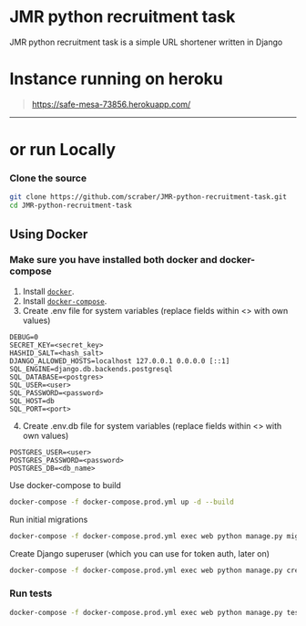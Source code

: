 # JMR python recruitment task

JMR python recruitment task is a simple URL shortener written in Django

# Instance running on heroku
>https://safe-mesa-73856.herokuapp.com/
---
# or run Locally

### Clone the source 

```sh
git clone https://github.com/scraber/JMR-python-recruitment-task.git
cd JMR-python-recruitment-task
```


## Using Docker
### Make sure you have installed both docker and docker-compose

1. Install [`docker`](https://docs.docker.com/get-docker/).
2. Install [`docker-compose`](https://docs.docker.com/compose/install/).
3. Create .env file for system variables (replace fields within <> with own values)
```
DEBUG=0
SECRET_KEY=<secret_key>
HASHID_SALT=<hash_salt>
DJANGO_ALLOWED_HOSTS=localhost 127.0.0.1 0.0.0.0 [::1]
SQL_ENGINE=django.db.backends.postgresql
SQL_DATABASE=<postgres>
SQL_USER=<user>
SQL_PASSWORD=<password>
SQL_HOST=db
SQL_PORT=<port>
```
4. Create .env.db file for system variables (replace fields within <> with own values)
```
POSTGRES_USER=<user>
POSTGRES_PASSWORD=<password>
POSTGRES_DB=<db_name>
```


Use docker-compose to build 
```sh
docker-compose -f docker-compose.prod.yml up -d --build  
```
Run initial migrations 
```sh
docker-compose -f docker-compose.prod.yml exec web python manage.py migrate --noinput
```
Create Django superuser (which you can use for token auth, later on)
```sh
docker-compose -f docker-compose.prod.yml exec web python manage.py createsuperuser
```

### Run tests
```sh
docker-compose -f docker-compose.prod.yml exec web python manage.py test
```
